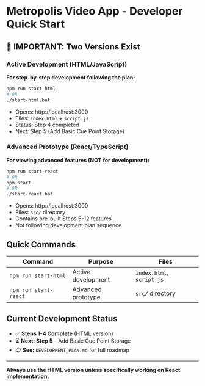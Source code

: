 # Metropolis Video App - Developer Quick Start

## 🚨 IMPORTANT: Two Versions Exist

### Active Development (HTML/JavaScript)
**For step-by-step development following the plan:**
```bash
npm run start-html
# OR
./start-html.bat
```
- Opens: http://localhost:3000
- Files: `index.html` + `script.js`
- Status: Step 4 completed
- Next: Step 5 (Add Basic Cue Point Storage)

### Advanced Prototype (React/TypeScript)
**For viewing advanced features (NOT for development):**
```bash
npm run start-react
# OR
npm start
# OR
./start-react.bat
```
- Opens: http://localhost:3000
- Files: `src/` directory
- Contains pre-built Steps 5-12 features
- Not following development plan sequence

## Quick Commands

| Command | Purpose | Files |
|---------|---------|-------|
| `npm run start-html` | Active development | `index.html`, `script.js` |
| `npm run start-react` | Advanced prototype | `src/` directory |

## Current Development Status

- ✅ **Steps 1-4 Complete** (HTML version)
- ⏳ **Next: Step 5** - Add Basic Cue Point Storage
- 📋 **See:** `DEVELOPMENT_PLAN.md` for full roadmap

---

**Always use the HTML version unless specifically working on React implementation.**